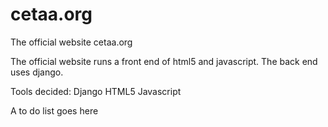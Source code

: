 # cetaa.org
The official website cetaa.org

The official website runs a front end of html5 and javascript. The back end uses django.

Tools decided:
Django
HTML5
Javascript

A to do list goes here

